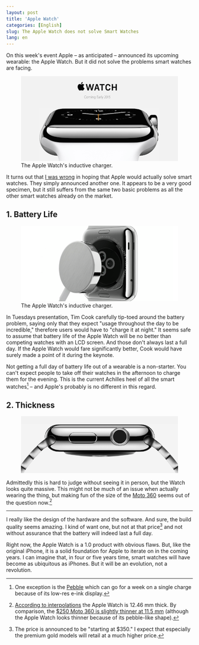 ```yaml
---
layout: post
title: 'Apple Watch'
categories: [English]
slug: The Apple Watch does not solve Smart Watches
lang: en
---
```


On this week's event Apple – as anticipated – announced its upcoming wearable: the Apple Watch. But it did not solve the problems smart watches are facing.

<figure><img src='/images/Applewatch/Apple-Watch.png' /><figcaption>The Apple Watch's inductive charger.</figcaption></figure>


It turns out that [I was wrong](http://moehrenzahn.de/iWatch/) in hoping that Apple would actually solve smart watches. They simply announced another one. It appears to be a very good specimen, but it still suffers from the same two basic problems as all the other smart watches already on the market.

## 1. Battery Life

<figure><img src='/images/Applewatch/Apple-Watch-Charger.png' /><figcaption>The Apple Watch's inductive charger.</figcaption></figure>

In Tuesdays presentation, Tim Cook carefully tip-toed around the battery problem, saying only that they expect "usage throughout the day to be incredible," therefore users would have to "charge it at night." It seems safe to assume that battery life of the Apple Watch will be no better than competing watches with an LCD screen. And those don't always last a full day. If the Apple Watch would fare significantly better, Cook would have surely made a point of it during the keynote.

Not getting a full day of battery life out of a wearable is a non-starter. You can't expect people to take off their watches in the afternoon to charge them for the evening. This is the current Achilles heel of all the smart watches[^pebble] – and Apple's probably is no different in this regard.

[^pebble]: One exception is the [Pebble](https://getpebble.com/) which can go for a week on a single charge because of its low-res e-ink display.  

## 2. Thickness

<figure><img src='/images/Applewatch/Apple-Watch-Thickness.png'/></figure>

Admittedly this is hard to judge without seeing it in person, but the Watch looks quite massive. This might not be much of an issue when actually wearing the thing, but making fun of the size of the [Moto 360](https://moto360.motorola.com/) seems out of the question now.[^size]

[^size]: [According to interpolations](http://www.paulsprangers.com/2014/09/apple-watch-dimensions/) the Apple Watch is 12.46 mm thick. By comparison, the [$250 Moto 360 is slightly thinner at 11.5 mm](http://www.zdnet.com/moto-360-review-an-elegant-modern-timepiece-that-keeps-me-updated-all-day-long-7000033514/) (although the Apple Watch looks thinner because of its pebble-like shape).

----

I really like the design of the hardware and the software. And sure, the build quality seems amazing. I kind of want one, but not at that price[^price] and not without assurance that the battery will indeed last a full day.

[^price]: The price is announced to be "starting at $350." I expect that especially the premium gold models will retail at a much higher price.

Right now, the Apple Watch is a 1.0 product with obvious flaws. But, like the original iPhone, it is a solid foundation for Apple to iterate on in the coming years. I can imagine that, in four or five years time, smart watches will have become as ubiquitous as iPhones. But it will be an evolution, not a revolution.